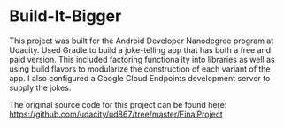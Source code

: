# Build-It-Bigger

This project was built for the Android Developer Nanodegree program at Udacity. 
Used Gradle to build a joke-telling app that has both a free and paid version. This included factoring functionality into libraries as well as using build flavors to modularize the construction of each variant of the app. I also configured a Google Cloud Endpoints development server to supply the jokes.

The original source code for this project can be found here: 
https://github.com/udacity/ud867/tree/master/FinalProject
